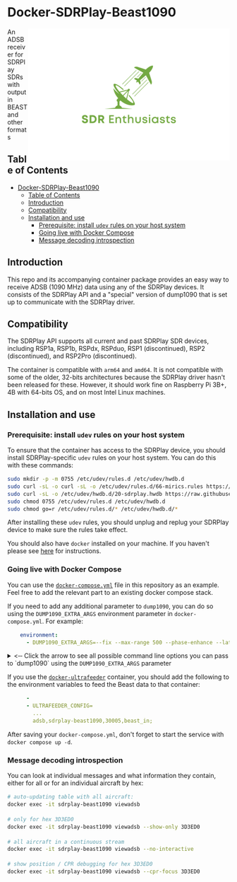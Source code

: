 # Docker-SDRPlay-Beast1090

<img align="right" alt="SDR-Enthusiasts logo" src="https://raw.githubusercontent.com/sdr-enthusiasts/sdr-enthusiast-assets/main/SDR%20Enthusiasts.svg" height="300">

An ADSB receiver for SDRPlay SDRs with output in BEAST and other formats

## Table of Contents

- [Docker-SDRPlay-Beast1090](#docker-sdrplay-beast1090)
  - [Table of Contents](#table-of-contents)
  - [Introduction](#introduction)
  - [Compatibility](#compatibility)
  - [Installation and use](#installation-and-use)
    - [Prerequisite: install `udev` rules on your host system](#prerequisite-install-udev-rules-on-your-host-system)
    - [Going live with Docker Compose](#going-live-with-docker-compose)
    - [Message decoding introspection](#message-decoding-introspection)

## Introduction

This repo and its accompanying container package provides an easy way to receive ADSB (1090 MHz) data using any of the SDRPlay devices. It consists of the SDRPlay API and a "special" version of dump1090 that is set up to communicate with the SDRPlay driver.

## Compatibility

The SDRPlay API supports all current and past SDRPlay SDR devices, including RSP1a, RSP1b, RSPdx, RSPduo, RSP1 (discontinued), RSP2 (discontinued), and RSP2Pro (discontinued).

The container is compatible with `arm64` and `amd64`. It is not compatible with some of the older, 32-bits architectures because the SDRPlay driver hasn't been released for these. However, it should work fine on Raspberry Pi 3B+, 4B with 64-bits OS, and on most Intel Linux machines.

## Installation and use

### Prerequisite: install `udev` rules on your host system

To ensure that the container has access to the SDRPlay device, you should install SDRPlay-specific `udev` rules on your host system. You can do this with these commands:

```bash
sudo mkdir -p -m 0755 /etc/udev/rules.d /etc/udev/hwdb.d
sudo curl -sL -o curl -sL -o /etc/udev/rules.d/66-mirics.rules https://raw.githubusercontent.com/sdr-enthusiasts/install-libsdrplay/main/66-mirics.rules
sudo curl -sL -o /etc/udev/hwdb.d/20-sdrplay.hwdb https://raw.githubusercontent.com/sdr-enthusiasts/install-libsdrplay/main/20-sdrplay.hwdb
sudo chmod 0755 /etc/udev/rules.d /etc/udev/hwdb.d
sudo chmod go=r /etc/udev/rules.d/* /etc/udev/hwdb.d/*
```

After installing these `udev` rules, you should unplug and replug your SDRPlay device to make sure the rules take effect.

You should also have `docker` installed on your machine. If you haven't please see [here](https://github.com/sdr-enthusiasts/docker-install) for instructions.

### Going live with Docker Compose

You can use the [`docker-compose.yml`](https://github.com/sdr-enthusiasts/docker-sdrplay-beast1090/blob/main/docker-compose.yml) file in this repository as an example. Feel free to add the relevant part to an existing docker compose stack.

If you need to add any additional parameter to `dump1090`, you can do so using the `DUMP1090_EXTRA_ARGS` environment parameter in `docker-compose.yml`. For example:

```yaml
    environment:
      - DUMP1090_EXTRA_ARGS=--fix --max-range 500 --phase-enhance --lat ${FEEDER_LAT} --lon ${FEEDER_LONG} --adsbMode 1
```

<details>
  <summary>&lt;&dash;&dash; Click the arrow to see all possible command line options you can pass to `dump1090` using the <code>DUMP1090_EXTRA_ARGS</code> parameter</summary>

```text
-------------------------------------------------------------------------------
| dump1090 ModeS Receiver     dump1090-mutability dump1090_mutability_sdrplay |
-------------------------------------------------------------------------------
--device-index <index>     Select RTL device (default: 0)
--dev-sdrplay              use RSP device instead of RTL device (default: RTL).
--ifMode                   IF Mode (0: ZIF, 1: LIF) (default: 0).
--bwMode                   BW Mode (0: 1.536MHz, 1: 5MHz) (default: 1).
--gain <db>                Set gain (default: max gain. Use -10 for auto-gain)
--enable-agc               Enable the Automatic Gain Control (default: RTL:off, RSP:on)
--freq <hz>                Set frequency (default: 1090 Mhz)
--ifile <filename>         Read data from file (use '-' for stdin)
--iformat <format>         Sample format for --ifile: UC8 (default), SC16, SC16int, or SC16Q11
--throttle                 When reading from a file, play back in realtime, not at max speed
--interactive              Interactive mode refreshing data on screen. Implies --throttle
--interactive-rows <num>   Max number of rows in interactive mode (default: 15)
--interactive-ttl <sec>    Remove from list if idle for <sec> (default: 60)
--interactive-rtl1090      Display flight table in RTL1090 format
--raw                      Show only messages hex values
--net                      Enable networking
--modeac                   Enable decoding of SSR Modes 3/A & 3/C
--net-only                 Enable just networking, no SDR device or file used
--net-bind-address <ip>    IP address to bind to (default: Any; Use 127.0.0.1 for private)
--net-http-port <ports>    HTTP server ports (default: 8080)
--net-ri-port <ports>      TCP raw input listen ports  (default: 30001)
--net-ro-port <ports>      TCP raw output listen ports (default: 30002)
--net-sbs-port <ports>     TCP BaseStation output listen ports (default: 30003)
--net-bi-port <ports>      TCP Beast input listen ports  (default: 30004,30104)
--net-bo-port <ports>      TCP Beast output listen ports (default: 30005)
--net-ro-size <size>       TCP output minimum size (default: 0)
--net-ro-interval <rate>   TCP output memory flush rate in seconds (default: 0)
--net-heartbeat <rate>     TCP heartbeat rate in seconds (default: 60 sec; 0 to disable)
--net-buffer <n>           TCP buffer size 64Kb * (2^n) (default: n=0, 64Kb)
--net-verbatim             Do not apply CRC corrections to messages we forward; send unchanged
--forward-mlat             Allow forwarding of received mlat results to output ports
--lat <latitude>           Reference/receiver latitude for surface posn (opt)
--lon <longitude>          Reference/receiver longitude for surface posn (opt)
--max-range <distance>     Absolute maximum range for position decoding (in nm, default: 300)
--fix                      Enable single-bits error correction using CRC
--no-fix                   Disable single-bits error correction using CRC
--no-crc-check             Disable messages with broken CRC (discouraged)
--phase-enhance            Enable phase enhancement
--mlat                     display raw messages in Beast ascii mode
--stats                    With --ifile print stats at exit. No other output
--stats-range              Collect/show range histogram
--stats-every <seconds>    Show and reset stats every <seconds> seconds
--onlyaddr                 Show only ICAO addresses (testing purposes)
--metric                   Use metric units (meters, km/h, ...)
--hae                      Show altitudes as HAE (with H suffix) when available
--snip <level>             Strip IQ file removing samples < level
--debug <flags>            Debug mode (verbose), see README for details
--quiet                    Disable output to stdout. Use for daemon applications
--show-only <addr>         Show only messages from the given ICAO on stdout
--ppm <error>              Set receiver error in parts per million (default 0)
--html-dir <dir>           Use <dir> as base directory for the internal HTTP server. Defaults to ./public_html
--write-json <dir>         Periodically write json output to <dir> (for serving by a separate webserver)
--write-json-every <t>     Write json output every t seconds (default 1)
--json-location-accuracy   <n>  Accuracy of receiver location in json metadata: 0=no location, 1=approximate, 2=exact
--oversample               Use the 2.4MHz(RTL) / 8MHz(RSP) demodulator
--dcfilter                 Apply a 1Hz DC filter to input data (requires lots more CPU)
--measure-noise            Measure noise power (requires slightly more CPU)
--rsp-device-serNo <serNo> Used to select between multiple devices when more than one RSP device is present
--rsp2-antenna-portA       Select Antenna Port A on RSP2 (default Antenna Port B)
--rspdx-antenna-portA      Select Antenna Port A on RSPdx (default Antenna Port B)
--rspduo-tuner1            Select Tuner 1 on RSPduo (default Tuner 2 if Master or Single Tuner)
--rspduo-single            Use Single Tuner mode for RSPduo if available (default Master/Slave mode)
--adsbMode                 Set SDRplay ADSB mode (default 1 for ZIF and 2 for LIF)
--enable-biasT             Enable BiasT network on RSP2/RSPdx Antenna Port B or RSP1A or RSPduo Tuner 2
--disable-broadcast-notch  Disable Broadcast notch filter (RSP1A/RSP2/RSPdx/RSPduo)
--disable-dab-notch        Disable DAB notch filter (RSP1A/RSPdx/RSPduo)
--help                     Show this help

ADSB Modes 0 = ADSB_DECIMATION, 1 = ADSB_NO_DECIMATION_LOWPASS, 2 = ADSB_NO_DECIMATION_BANDPASS_2MHZ
           3 = ADSB_NO_DECIMATION_BANDPASS_3MHZ

Debug mode flags: d = Log frames decoded with errors
                  D = Log frames decoded with zero errors
                  c = Log frames with bad CRC
                  C = Log frames with good CRC
                  p = Log frames with bad preamble
                  n = Log network debugging info
                  j = Log frames to frames.js, loadable by debug.html
```

</details>

If you use the [`docker-ultrafeeder`](https://github.com/sdr-enthusiasts/docker-adsb-ultrafeeder) container, you should add the following to the environment variables to feed the Beast data to that container:

```yaml
      - 
      - ULTRAFEEDER_CONFIG=
        ...
        adsb,sdrplay-beast1090,30005,beast_in;
```

After saving your `docker-compose.yml`, don't forget to start the service with `docker compose up -d`.

### Message decoding introspection

You can look at individual messages and what information they contain, either for all or for an individual aircraft by hex:

```bash
# auto-updating table with all aircraft:
docker exec -it sdrplay-beast1090 viewadsb

# only for hex 3D3ED0
docker exec -it sdrplay-beast1090 viewadsb --show-only 3D3ED0

# all aircraft in a continuous stream
docker exec -it sdrplay-beast1090 viewadsb --no-interactive

# show position / CPR debugging for hex 3D3ED0
docker exec -it sdrplay-beast1090 viewadsb --cpr-focus 3D3ED0
```
